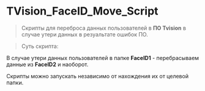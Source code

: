 # TVision_FaceID_Move_Script

> Скрипты для переброса данных пользователей в **ПО Tvision** в случае утери данных в резуальтате ошибок ПО.

> Суть скрипта:

В случае утери данных пользователей в папке **FaceID1** - перебрасываем данные из **FaceID2** и наоборот.

Скрипты можно запускать независимо от нахождения их от целевой папки.

